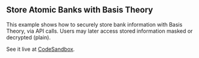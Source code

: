 ## Store Atomic Banks with Basis Theory


This example shows how to securely store bank information with Basis Theory, via API calls.
Users may later access stored information masked or decrypted (plain).

See it live at [CodeSandbox](https://codesandbox.io/embed/github/Basis-Theory/basis-theory-js-examples/tree/master/store-atomic-banks?module=/index.js).
